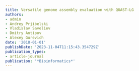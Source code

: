 ```yaml
---
title: Versatile genome assembly evaluation with QUAST-LG
authors:
- admin
- Andrey Prjibelski
- Vladislav Saveliev
- Dmitry Antipov
- Alexey Gurevich
date: '2018-01-01'
publishDate: '2023-11-04T11:15:43.354729Z'
publication_types:
- article-journal
publication: '*Bioinformatics*'
---
```

